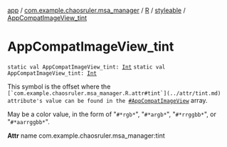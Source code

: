 [app](../../../index.md) / [com.example.chaosruler.msa_manager](../../index.md) / [R](../index.md) / [styleable](index.md) / [AppCompatImageView_tint](.)

# AppCompatImageView_tint

`static val AppCompatImageView_tint: `[`Int`](https://kotlinlang.org/api/latest/jvm/stdlib/kotlin/-int/index.html)
`static val AppCompatImageView_tint: `[`Int`](https://kotlinlang.org/api/latest/jvm/stdlib/kotlin/-int/index.html)

This symbol is the offset where the ``[`com.example.chaosruler.msa_manager.R.attr#tint`](../attr/tint.md) attribute's value can be found in the ``[`#AppCompatImageView`](-app-compat-image-view.md) array.

May be a color value, in the form of "`#*rgb*`", "`#*argb*`", "`#*rrggbb*`", or "`#*aarrggbb*`".

**Attr**
name com.example.chaosruler.msa_manager:tint


